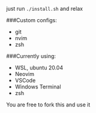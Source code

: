 just run `./install.sh` and relax

###Custom configs:
* git
* nvim
* zsh

###Currently using:
* WSL, ubuntu 20.04
* Neovim
* VSCode
* Windows Terminal
* zsh

You are free to fork this and use it
